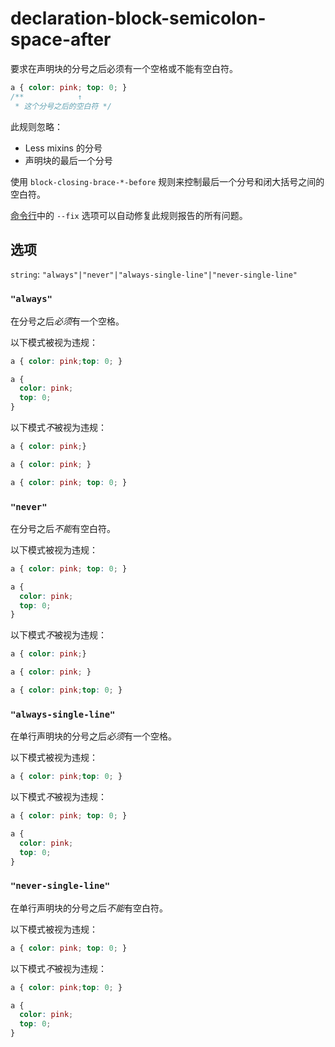 # declaration-block-semicolon-space-after

要求在声明块的分号之后必须有一个空格或不能有空白符。

```css
a { color: pink; top: 0; }
/**            ↑
 * 这个分号之后的空白符 */
```

此规则忽略：

-   Less mixins 的分号
-   声明块的最后一个分号

使用 `block-closing-brace-*-before` 规则来控制最后一个分号和闭大括号之间的空白符。

[命令行](../../../docs/user-guide/cli.md#自动修复错误)中的 `--fix` 选项可以自动修复此规则报告的所有问题。

## 选项

`string`: `"always"|"never"|"always-single-line"|"never-single-line"`

### `"always"`

在分号之后*必须*有一个空格。

以下模式被视为违规：

```css
a { color: pink;top: 0; }
```

```css
a {
  color: pink;
  top: 0;
}
```

以下模式*不*被视为违规：

```css
a { color: pink;}
```

```css
a { color: pink; }
```

```css
a { color: pink; top: 0; }
```

### `"never"`

在分号之后*不能*有空白符。

以下模式被视为违规：

```css
a { color: pink; top: 0; }
```

```css
a {
  color: pink;
  top: 0;
}
```

以下模式*不*被视为违规：

```css
a { color: pink;}
```

```css
a { color: pink; }
```

```css
a { color: pink;top: 0; }
```

### `"always-single-line"`

在单行声明块的分号之后*必须*有一个空格。

以下模式被视为违规：

```css
a { color: pink;top: 0; }
```

以下模式*不*被视为违规：

```css
a { color: pink; top: 0; }
```

```css
a {
  color: pink;
  top: 0;
}
```

### `"never-single-line"`

在单行声明块的分号之后*不能*有空白符。

以下模式被视为违规：

```css
a { color: pink; top: 0; }
```

以下模式*不*被视为违规：

```css
a { color: pink;top: 0; }
```

```css
a {
  color: pink;
  top: 0;
}
```
